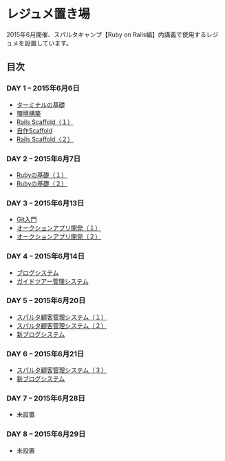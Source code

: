 # レジュメ置き場
2015年6月開催、スパルタキャンプ【Ruby on Rails編】内講義で使用するレジュメを設置しています。

## 目次
### DAY 1 ｰ 2015年6月6日
- [ターミナルの基礎](https://github.com/sparta-camp/resume/blob/master/DAY_01/Terminal.md)
- [環境構築](https://github.com/sparta-camp/resume/blob/master/DAY_01/%E7%92%B0%E5%A2%83%E6%A7%8B%E7%AF%89.md)
- [Rails Scaffold（１）](https://github.com/sparta-camp/resume/blob/master/DAY_01/scaffold.md)
- [自作Scaffold](https://github.com/sparta-camp/resume/blob/master/DAY_01/my_first_scaffold.md)
- [Rails Scaffold（２）](https://github.com/sparta-camp/resume/blob/master/DAY_01/scaffold_2nd.md)

### DAY 2 ｰ 2015年6月7日
- [Rubyの基礎（１）](https://github.com/sparta-camp/resume/blob/master/DAY_02/Ruby_Basic_01.md)
- [Rubyの基礎（２）](https://github.com/sparta-camp/resume/blob/master/DAY_02/Ruby_Basic_02.md)

### DAY 3 ｰ 2015年6月13日
- [Git入門](https://github.com/sparta-camp/resume/blob/master/DAY_03/intro_Git.md)
- [オークションアプリ開発（１）](https://github.com/sparta-camp/resume/blob/master/DAY_03/auction_app_01.md)
- [オークションアプリ開発（２）](https://github.com/sparta-camp/resume/blob/master/DAY_03/auction_app_02.md)

### DAY 4 ｰ 2015年6月14日
- [ブログシステム](https://github.com/sparta-camp/resume/blob/master/DAY_04/blog_app.md)
- [ガイドツアー管理システム](https://github.com/sparta-camp/resume/blob/master/DAY_04/intro_Association.md)

### DAY 5 ｰ 2015年6月20日
- [スパルタ顧客管理システム（１）](http://qiita.com/nashirox/private/b6ea04f64950afb48801)
- [スパルタ顧客管理システム（２）](http://qiita.com/nashirox/private/5465a4c8185f86628685)
- [新ブログシステム](https://github.com/sparta-camp/resume/blob/master/DAY_05/new_blog_app.md)

### DAY 6 ｰ 2015年6月21日
- [スパルタ顧客管理システム（３）](http://qiita.com/nashirox/private/721855f7bffb95727145)
- [新ブログシステム](https://github.com/sparta-camp/resume/blob/master/DAY_05/new_blog_app.md)

### DAY 7 ｰ 2015年6月28日
- 未設置

### DAY 8 ｰ 2015年6月29日
- 未設置

